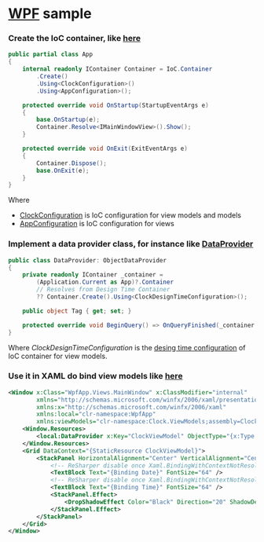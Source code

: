 # [WPF](https://docs.microsoft.com/en-us/dotnet/framework/wpf/index) sample

### Create the IoC container, like [here](App.xaml.cs)

```csharp
public partial class App
{
    internal readonly IContainer Container = IoC.Container
        .Create()
        .Using<ClockConfiguration>()
        .Using<AppConfiguration>();

    protected override void OnStartup(StartupEventArgs e)
    {
        base.OnStartup(e);
        Container.Resolve<IMainWindowView>().Show();
    }

    protected override void OnExit(ExitEventArgs e)
    {
        Container.Dispose();
        base.OnExit(e);
    }
}
```

Where
* [ClockConfiguration](https://raw.githubusercontent.com/DevTeam/IoCContainer/master/Samples/SampleModels/ClockConfiguration.cs) is IoC configuration for view models and models
* [AppConfiguration](AppConfiguration.cs) is IoC configuration for views

### Implement a data provider class, for instance like [DataProvider](DataProvider.cs)

```csharp
public class DataProvider: ObjectDataProvider
{
    private readonly IContainer _container =
        (Application.Current as App)?.Container
        // Resolves from Design Time Container
        ?? Container.Create().Using<ClockDesignTimeConfiguration>();

    public object Tag { get; set; }

    protected override void BeginQuery() => OnQueryFinished(_container.Resolve<object>(ObjectType, Tag));
}
```

Where _ClockDesignTimeConfiguration_ is the [desing time configuration](https://raw.githubusercontent.com/DevTeam/IoCContainer/master/Samples/SampleModels/ClockDesignTimeConfiguration.cs) of IoC container for view models.

### Use it in XAML do bind view models like [here](Views/MainWindow.xaml)

```xml
<Window x:Class="WpfApp.Views.MainWindow" x:ClassModifier="internal"
        xmlns="http://schemas.microsoft.com/winfx/2006/xaml/presentation"
        xmlns:x="http://schemas.microsoft.com/winfx/2006/xaml"
        xmlns:local="clr-namespace:WpfApp"
        xmlns:viewModels="clr-namespace:Clock.ViewModels;assembly=Clock">
    <Window.Resources>
        <local:DataProvider x:Key="ClockViewModel" ObjectType="{x:Type viewModels:IClockViewModel}" />
    </Window.Resources>
    <Grid DataContext="{StaticResource ClockViewModel}">
        <StackPanel HorizontalAlignment="Center" VerticalAlignment="Center">
            <!-- ReSharper disable once Xaml.BindingWithContextNotResolved -->
            <TextBlock Text="{Binding Date}" FontSize="64" />
            <!-- ReSharper disable once Xaml.BindingWithContextNotResolved -->
            <TextBlock Text="{Binding Time}" FontSize="64" />
            <StackPanel.Effect>
                <DropShadowEffect Color="Black" Direction="20" ShadowDepth="5" Opacity="0.5"/>
            </StackPanel.Effect>
        </StackPanel>
    </Grid>
</Window>


```
